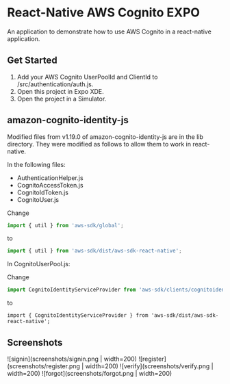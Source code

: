 # React-Native AWS Cognito EXPO

An application to demonstrate how to use AWS Cognito in a react-native application.

## Get Started 

1. Add your AWS Cognito UserPoolId and ClientId to /src/authentication/auth.js.
2. Open this project in Expo XDE.
3. Open the project in a Simulator. 

## amazon-cognito-identity-js

Modified files from v1.19.0 of amazon-cognito-identity-js are in the lib directory.
They were modified as follows to allow them to work in react-native.

In the following files:

* AuthenticationHelper.js
* CognitoAccessToken.js
* CognitoIdToken.js
* CognitoUser.js

Change 

```Javascript
import { util } from 'aws-sdk/global';
```

to 

```Javascript
import { util } from 'aws-sdk/dist/aws-sdk-react-native';
```

In CognitoUserPool.js:
 
Change  

```Javascript
import CognitoIdentityServiceProvider from 'aws-sdk/clients/cognitoidentityserviceprovider';
```

to 

```
import { CognitoIdentityServiceProvider } from 'aws-sdk/dist/aws-sdk-react-native';
```

## Screenshots

![signin](screenshots/signin.png | width=200)
![register](screenshots/register.png | width=200)
![verify](screenshots/verify.png | width=200)
![forgot](screenshots/forgot.png | width=200)
 
 